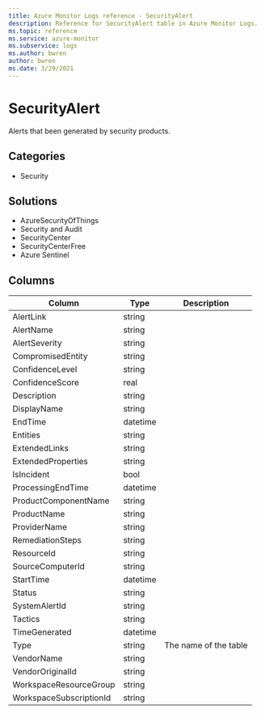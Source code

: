```yaml
---
title: Azure Monitor Logs reference - SecurityAlert
description: Reference for SecurityAlert table in Azure Monitor Logs.
ms.topic: reference
ms.service: azure-monitor
ms.subservice: logs
ms.author: bwren
author: bwren
ms.date: 3/29/2021
---
```


# SecurityAlert

 Alerts that been generated by security products.

## Categories

- Security
## Solutions

- AzureSecurityOfThings
- Security and Audit
- SecurityCenter
- SecurityCenterFree
- Azure Sentinel




## Columns

|Column|Type|Description|
|---|---|---|
|AlertLink|string||
|AlertName|string||
|AlertSeverity|string||
|CompromisedEntity|string||
|ConfidenceLevel|string||
|ConfidenceScore|real||
|Description|string||
|DisplayName|string||
|EndTime|datetime||
|Entities|string||
|ExtendedLinks|string||
|ExtendedProperties|string||
|IsIncident|bool||
|ProcessingEndTime|datetime||
|ProductComponentName|string||
|ProductName|string||
|ProviderName|string||
|RemediationSteps|string||
|ResourceId|string||
|SourceComputerId|string||
|StartTime|datetime||
|Status|string||
|SystemAlertId|string||
|Tactics|string||
|TimeGenerated|datetime||
|Type|string|The name of the table|
|VendorName|string||
|VendorOriginalId|string||
|WorkspaceResourceGroup|string||
|WorkspaceSubscriptionId|string||
